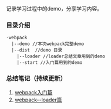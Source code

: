 记录学习过程中的demo，分享学习内容。
### 目录介绍
```
-webpack
  |--demo //本次webpack完整demo
  |--dist  //demo 目录
    |--loader //loader总结文章用到的demo
    |--start //入门篇用到的demo
```

### 总结笔记（持续更新）
1. [webpack入门篇](http://note.youdao.com/noteshare?id=62a5e6d0998951ced23dc1e264f7302b&sub=04A44132BFA94DB08179002D5B8146A9)
2. [webpack--loader篇](http://note.youdao.com/noteshare?id=caad1f5d45b4dde6d48d7ce7ad7d78f2&sub=CE434A7BB8F0400CAECBBA01FA73A7DB)
